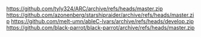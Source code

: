 https://github.com/tyly324/ARC/archive/refs/heads/master.zip
https://github.com/azonenberg/starshipraider/archive/refs/heads/master.zip
https://github.com/melt-umn/ableC-lvars/archive/refs/heads/develop.zip
https://github.com/black-parrot/black-parrot/archive/refs/heads/master.zip
